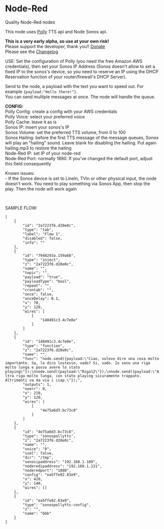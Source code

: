 # Node-Red
Quality Node-Red nodes
<p>
        This node uses <a href="https://aws.amazon.com/polly/">Polly</a> TTS api and Node Sonos api.
    </p>
    <p>
        <b>This is a very early alpha, so use at your own risk!</b><br/>
        Please support the developer, thank you!! <a href="https://www.paypal.me/techtoday/5">Donate</a><br/>
        Please see the <a href="https://github.com/Supergiovane/node-red-contrib-sonospollytts/blob/master/CHANGELOG.md">Changelog</a>
    </p>
    <p>
    USE: Set the configuration of Polly (you need the free Amazon AWS credentials), then set your Sonos IP Address (Sonos
    doesn't allow to set a fixed IP to the sonos's device, so you need to reserve an IP using the DHCP Reservation function of your
    router/firewall's DHCP Server).
    </p>
    <p>
    Send to the node, a payload with the text you want to speed out. For example <code>{payload:"Hello there!"}</code>.<br/>
    You can send multiple messages at once. The node will handle the queue.
    </p>
    <p>
    <b>CONFIG:</b><br/>
    Polly Config: create a config with your AWS credentials<br/>
    Polly Voice: select your preferred voice<br/>
    Polly Cache: leave it as is<br/>
    Sonos IP: insert your sonos's IP<br/>
    Sonos Volume: set the preferred TTS volume, from 0 to 100<br/>
    Sonos Hailing: before the first TTS message of the message queues, Sonos will play an "hailing" sound. Leave blank for disabling the hailing. Put again hailing.mp3 to restore the hailing<br/>
    Node-Red IP: set IP of your node-red<br/>
    Node-Red Port: normally 1880. If you've changed the default port, adjust this field consequently<br/>
    </p>
    <p>
    Known issues:<br/>
    - If the Sonos device is set to LineIn, TVin or other physical input, the node doesn't work. You need to play something via Sonos App, then stop the play. Then the node will work again
    </p>
<br/>
<p> SAMPLE FLOW:<br/>
<code>
[
    {
        "id": "2a7223f6.d28e0c",
        "type": "tab",
        "label": "Flow 1",
        "disabled": false,
        "info": ""
    },
    {
        "id": "7948293a.159a68",
        "type": "inject",
        "z": "2a7223f6.d28e0c",
        "name": "",
        "topic": "",
        "payload": "true",
        "payloadType": "bool",
        "repeat": "",
        "crontab": "",
        "once": false,
        "onceDelay": 0.1,
        "x": 70,
        "y": 120,
        "wires": [
            [
                "140491c3.4c7e0e"
            ]
        ]
    },
    {
        "id": "140491c3.4c7e0e",
        "type": "function",
        "z": "2a7223f6.d28e0c",
        "name": "",
        "func": "node.send({payload:\"Ciao, volevo dire una cosa molto importante. Sa, la dico lostesso, vado? Si, vado. Io sono una riga molto lunga e posso avere lo stato playing\"});\nnode.send({payload:\"Riga12\"});\nnode.send({payload:\"Altra riga molto lunga, con stato playing sicuramente trappato. Altrimenti va da via i ciap.\"});",
        "outputs": 1,
        "noerr": 0,
        "x": 210,
        "y": 120,
        "wires": [
            [
                "4e75a6d3.bc73c8"
            ]
        ]
    },
    {
        "id": "4e75a6d3.bc73c8",
        "type": "sonospollytts",
        "z": "2a7223f6.d28e0c",
        "name": "",
        "voice": "0",
        "ssml": false,
        "dir": "/tmp",
        "sonosipaddress": "192.168.1.109",
        "noderedipaddress": "192.168.1.131",
        "noderedport": "1880",
        "config": "ea5ffe92.83e9",
        "x": 420,
        "y": 140,
        "wires": []
    },
    {
        "id": "ea5ffe92.83e9",
        "type": "sonospollytts-config",
        "z": "",
        "name": "bbb"
    }
]
</code>
</p>
    
